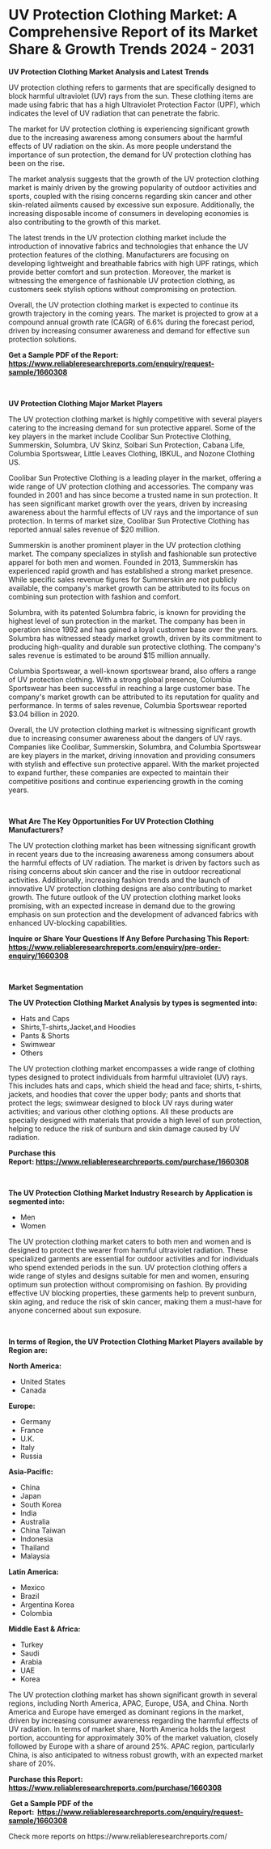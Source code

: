 <p><h1>UV Protection Clothing Market: A Comprehensive Report of its Market Share & Growth Trends 2024 - 2031</h1></p><p><strong>UV Protection Clothing Market Analysis and Latest Trends</strong></p>
<p><p>UV protection clothing refers to garments that are specifically designed to block harmful ultraviolet (UV) rays from the sun. These clothing items are made using fabric that has a high Ultraviolet Protection Factor (UPF), which indicates the level of UV radiation that can penetrate the fabric.</p><p>The market for UV protection clothing is experiencing significant growth due to the increasing awareness among consumers about the harmful effects of UV radiation on the skin. As more people understand the importance of sun protection, the demand for UV protection clothing has been on the rise.</p><p>The market analysis suggests that the growth of the UV protection clothing market is mainly driven by the growing popularity of outdoor activities and sports, coupled with the rising concerns regarding skin cancer and other skin-related ailments caused by excessive sun exposure. Additionally, the increasing disposable income of consumers in developing economies is also contributing to the growth of this market.</p><p>The latest trends in the UV protection clothing market include the introduction of innovative fabrics and technologies that enhance the UV protection features of the clothing. Manufacturers are focusing on developing lightweight and breathable fabrics with high UPF ratings, which provide better comfort and sun protection. Moreover, the market is witnessing the emergence of fashionable UV protection clothing, as customers seek stylish options without compromising on protection.</p><p>Overall, the UV protection clothing market is expected to continue its growth trajectory in the coming years. The market is projected to grow at a compound annual growth rate (CAGR) of 6.6% during the forecast period, driven by increasing consumer awareness and demand for effective sun protection solutions.</p></p>
<p><strong>Get a Sample PDF of the Report:&nbsp; <a href="https://www.reliableresearchreports.com/enquiry/request-sample/1660308">https://www.reliableresearchreports.com/enquiry/request-sample/1660308</a></strong></p>
<p>&nbsp;</p>
<p><strong>UV Protection Clothing Major Market Players</strong></p>
<p><p>The UV protection clothing market is highly competitive with several players catering to the increasing demand for sun protective apparel. Some of the key players in the market include Coolibar Sun Protective Clothing, Summerskin, Solumbra, UV Skinz, Solbari Sun Protection, Cabana Life, Columbia Sportswear, Little Leaves Clothing, IBKUL, and Nozone Clothing US.</p><p>Coolibar Sun Protective Clothing is a leading player in the market, offering a wide range of UV protection clothing and accessories. The company was founded in 2001 and has since become a trusted name in sun protection. It has seen significant market growth over the years, driven by increasing awareness about the harmful effects of UV rays and the importance of sun protection. In terms of market size, Coolibar Sun Protective Clothing has reported annual sales revenue of $20 million.</p><p>Summerskin is another prominent player in the UV protection clothing market. The company specializes in stylish and fashionable sun protective apparel for both men and women. Founded in 2013, Summerskin has experienced rapid growth and has established a strong market presence. While specific sales revenue figures for Summerskin are not publicly available, the company's market growth can be attributed to its focus on combining sun protection with fashion and comfort.</p><p>Solumbra, with its patented Solumbra fabric, is known for providing the highest level of sun protection in the market. The company has been in operation since 1992 and has gained a loyal customer base over the years. Solumbra has witnessed steady market growth, driven by its commitment to producing high-quality and durable sun protective clothing. The company's sales revenue is estimated to be around $15 million annually.</p><p>Columbia Sportswear, a well-known sportswear brand, also offers a range of UV protection clothing. With a strong global presence, Columbia Sportswear has been successful in reaching a large customer base. The company's market growth can be attributed to its reputation for quality and performance. In terms of sales revenue, Columbia Sportswear reported $3.04 billion in 2020.</p><p>Overall, the UV protection clothing market is witnessing significant growth due to increasing consumer awareness about the dangers of UV rays. Companies like Coolibar, Summerskin, Solumbra, and Columbia Sportswear are key players in the market, driving innovation and providing consumers with stylish and effective sun protective apparel. With the market projected to expand further, these companies are expected to maintain their competitive positions and continue experiencing growth in the coming years.</p></p>
<p>&nbsp;</p>
<p><strong>What Are The Key Opportunities For UV Protection Clothing Manufacturers?</strong></p>
<p><p>The UV protection clothing market has been witnessing significant growth in recent years due to the increasing awareness among consumers about the harmful effects of UV radiation. The market is driven by factors such as rising concerns about skin cancer and the rise in outdoor recreational activities. Additionally, increasing fashion trends and the launch of innovative UV protection clothing designs are also contributing to market growth. The future outlook of the UV protection clothing market looks promising, with an expected increase in demand due to the growing emphasis on sun protection and the development of advanced fabrics with enhanced UV-blocking capabilities.</p></p>
<p><strong>Inquire or Share Your Questions If Any Before Purchasing This Report: <a href="https://www.reliableresearchreports.com/enquiry/pre-order-enquiry/1660308">https://www.reliableresearchreports.com/enquiry/pre-order-enquiry/1660308</a></strong></p>
<p>&nbsp;</p>
<p><strong>Market Segmentation</strong></p>
<p><strong>The UV Protection Clothing Market Analysis by types is segmented into:</strong></p>
<p><ul><li>Hats and Caps</li><li>Shirts,T-shirts,Jacket,and Hoodies</li><li>Pants & Shorts</li><li>Swimwear</li><li>Others</li></ul></p>
<p><p>The UV protection clothing market encompasses a wide range of clothing types designed to protect individuals from harmful ultraviolet (UV) rays. This includes hats and caps, which shield the head and face; shirts, t-shirts, jackets, and hoodies that cover the upper body; pants and shorts that protect the legs; swimwear designed to block UV rays during water activities; and various other clothing options. All these products are specially designed with materials that provide a high level of sun protection, helping to reduce the risk of sunburn and skin damage caused by UV radiation.</p></p>
<p><strong>Purchase this Report:&nbsp;<a href="https://www.reliableresearchreports.com/purchase/1660308">https://www.reliableresearchreports.com/purchase/1660308</a></strong></p>
<p>&nbsp;</p>
<p><strong>The UV Protection Clothing Market Industry Research by Application is segmented into:</strong></p>
<p><ul><li>Men</li><li>Women</li></ul></p>
<p><p>The UV protection clothing market caters to both men and women and is designed to protect the wearer from harmful ultraviolet radiation. These specialized garments are essential for outdoor activities and for individuals who spend extended periods in the sun. UV protection clothing offers a wide range of styles and designs suitable for men and women, ensuring optimum sun protection without compromising on fashion. By providing effective UV blocking properties, these garments help to prevent sunburn, skin aging, and reduce the risk of skin cancer, making them a must-have for anyone concerned about sun exposure.</p></p>
<p>&nbsp;</p>
<p><strong>In terms of Region, the UV Protection Clothing Market Players available by Region are:</strong></p>
<p>
    <p> <strong> North America: </strong>
        <ul>
            <li>United States</li>
            <li>Canada</li>
        </ul>
        </p> 
    <p> <strong> Europe: </strong>
        <ul>
            <li>Germany</li>
            <li>France</li>
            <li>U.K.</li>
            <li>Italy</li>
            <li>Russia</li>
        </ul>
        </p> 
    <p> <strong> Asia-Pacific: </strong>
        <ul>
            <li>China</li>
            <li>Japan</li>
            <li>South Korea</li>
            <li>India</li>
            <li>Australia</li>
            <li>China Taiwan</li>
            <li>Indonesia</li>
            <li>Thailand</li>
            <li>Malaysia</li>
        </ul>
        </p> 
    <p> <strong> Latin America: </strong>
        <ul>
            <li>Mexico</li>
            <li>Brazil</li>
            <li>Argentina Korea</li>
            <li>Colombia</li>
        </ul>
        </p> 
    <p> <strong> Middle East & Africa: </strong>
        <ul>
            <li>Turkey</li>
            <li>Saudi</li>
            <li>Arabia</li>
            <li>UAE</li>
            <li>Korea</li>
        </ul>
    </p>
    </p>
<p><p>The UV protection clothing market has shown significant growth in several regions, including North America, APAC, Europe, USA, and China. North America and Europe have emerged as dominant regions in the market, driven by increasing consumer awareness regarding the harmful effects of UV radiation. In terms of market share, North America holds the largest portion, accounting for approximately 30% of the market valuation, closely followed by Europe with a share of around 25%. APAC region, particularly China, is also anticipated to witness robust growth, with an expected market share of 20%.</p></p>
<p><strong>Purchase this Report: <a href="https://www.reliableresearchreports.com/purchase/1660308">https://www.reliableresearchreports.com/purchase/1660308</a></strong></p>
<p>&nbsp;<strong>Get a Sample PDF of the Report:&nbsp;&nbsp;<a href="https://www.reliableresearchreports.com/enquiry/request-sample/1660308">https://www.reliableresearchreports.com/enquiry/request-sample/1660308</a></strong></p>
<p><strong></strong></p>
<p>Check more reports on https://www.reliableresearchreports.com/</p>